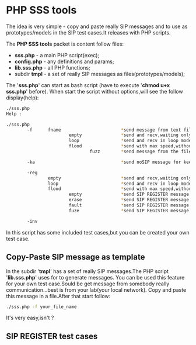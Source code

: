 # PHP SSS tools

  The idea is very simple - copy and paste really SIP messages and to use as prototypes/models
in the SIP test cases.It releases with PHP scripts.

The **PHP SSS tools** packet is content follow files:

* **sss.php**      - a main PHP script(exec);
* **config.php**   - any definitions and params;
* **lib.sss.php**  - all PHP functions;
* subdir **tmpl**  - a set of really SIP messages as files(prototypes/models);


The '**sss.php**' can start as bash script (have to execute '**chmod u+x sss.php**' before).
When start the script without options,will see the follow display(help):

```bash
./sss.php
Help :

./sss.php
		-f  	fname                    	*send message from text file "fname" with options or without
		    	        empty            	*send and recv,waiting only one response
		    	        loop             	*send and recv in loop mode,stop/interept script with <Ctrl> + <C>
		    	        flood            	*send with max speed,without recv waiting in loop mode,stop/interept script with <Ctrl> + <C>
		    	                fuzz     	*send message from the file with syntax/grammar errors

		-ka 	                         	*send noSIP message for keepalive

		-reg
		    	empty                    	*send and recv,waiting only one response
		    	loop                     	*send and recv in loop mode,stop/interept script with <Ctrl> + <C>
		    	flood                    	*send with max speed,without recv waiting in loop mode,stop/interept script with <Ctrl> + <C>
		    	        empty            	*send SIP REGISTER message
		    	        erase            	*send SIP REGISTER message with 'Contact: *' and 'expire: 0'
		    	        fault            	*send SIP REGISTER message with errors as headers or headers content
		    	        fuze             	*send SIP REGISTER message with syntax/grammar errors

		-inv

```

In this script has some included test cases,but you can be created your own test case.


## Copy-Paste SIP message as template

  In the subdir '**tmpl**' has a set of really SIP messages.The PHP script '**lib.sss.php**' uses for to generate messages.
You can be used this feature for your own test case.Sould be get message from somebody really communication...best is from your lab(your local network).
Copy and paste this message in a file.After that start follow:

``` bash
./sss.php -f your_file_name
```

It's very easy,isn't ?


## SIP REGISTER test cases

